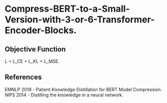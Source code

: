 # Compress-BERT-to-a-Small-Version-with-3-or-6-Transformer-Encoder-Blocks.  
## Objective Function  
L = L_CE + L_KL + L_MSE.
## References  
EMNLP 2019 - Patient Knowledge Distillation for BERT Model Compression.  
NIPS 2014 - Distilling the knowledge in a neural network. 
